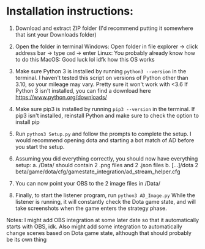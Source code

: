 # Installation instructions:

1. Download and extract ZIP folder (I'd recommend putting it somewhere that isnt your Downloads folder)

2. Open the folder in terminal
   Windows: Open folder in file explorer -> click address bar -> type `cmd` -> enter
   Linux: You probably already know how to do this
   MacOS: Good luck lol idfk how this OS works

3. Make sure Python 3 is installed by running `python3 --version` in the terminal.
   I haven't tested this script on versions of Python other than 3.10, so your mileage may vary.
   Pretty sure it won't work with <3.6
   If Python 3 isn't installed, you can find a download here https://www.python.org/downloads/

4. Make sure pip3 is installed by running `pip3 --version` in the terminal.
   If pip3 isn't installed, reinstall Python and make sure to check the option to install pip

5. Run `python3 Setup.py` and follow the prompts to complete the setup.
   I would recommend opening dota and starting a bot match of AD before you start the setup.

6. Assuming you did everything correctly, you should now have everything setup:
   a. /Data/ should contain 2 .png files and 2 .json files
   b. [...]/dota 2 beta/game/dota/cfg/gamestate_integration/ad_stream_helper.cfg

7. You can now point your OBS to the 2 image files in /Data/

8. Finally, to start the listener program, run `python3 AD_Image.py`
   While the listener is running, it will constantly check the Dota game state, and will take screenshots when the game enters the strategy phase.

Notes:
I might add OBS integration at some later date so that it automatically starts with OBS, idk.
Also might add some integration to automatically change scenes based on Dota game state, although that should probably be its own thing
